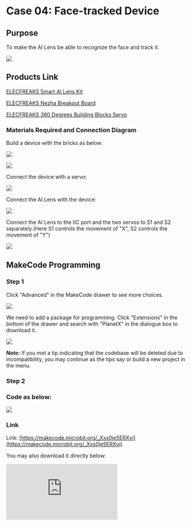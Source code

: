 # Case 04: Face-tracked Device

## Purpose

To make the AI Lens be able to recognize the face and track it.

![](./images/05035_01.png)

## Products Link

[ELECFREAKS Smart AI Lens Kit](https://shop.elecfreaks.com/products/elecfreaks-smart-ai-lens-kit?_pos=1&_sid=d572dc26c&_ss=r)

[ELECFREAKS Nezha Breakout Board](https://shop.elecfreaks.com/products/elecfreaks-nezha-breakout-board?_pos=1&_sid=327dd9f18&_ss=r)

[ELECFREAKS 360 Degrees Building Blocks Servo](https://shop.elecfreaks.com/products/elecfreaks-360-degrees-building-blocks-servo?_pos=1&_sid=3db386e1d&_ss=r)

### Materials Required and Connection Diagram


 Build a device with the bricks as below:

![](./images/05035_04_03.png)

![](./images/05035_04_04.png)

 Connect the device with a servo:

![](./images/05035_04_05.png)

 Connect the AI Lens with the device:

![](./images/05035_04_06.png)

 Connect the AI Lens to the IIC port and the two servos to S1 and S2 separately.(Here S1 controls the movement of "X", S2 controls the movement of "Y")


![](./images/05035_04_07.png)

## MakeCode Programming


### Step 1

Click "Advanced" in the MakeCode drawer to see more choices.

![](./images/05001_04.png)

We need to add a package for programming. Click "Extensions" in the bottom of the drawer and search with "PlanetX" in the dialogue box to download it.

![](./images/05001_05.png)

***Note:*** If you met a tip indicating that the codebase will be deleted due to incompatibility, you may continue as the tips say or build a new project in the menu.

### Step 2

### Code as below:

![](./images/05035_04_08.png)


### Link
Link: [https://makecode.microbit.org/_Xxs0je5ERXvi](https://makecode.microbit.org/_Xxs0je5ERXvi)

You may also download it directly below:


<div
    style={{
        position: 'relative',
        paddingBottom: '60%',
        overflow: 'hidden',
    }}
>
    <iframe
        src="https://makecode.microbit.org/_DdAU5d4kMJDh"
        frameborder="0"
        sandbox="allow-popups allow-forms allow-scripts allow-same-origin"
        style={{
            position: 'absolute',
            width: '100%',
            height: '100%',
        }}
    />
</div>


### Result
 The AI Lens would track your face(move along with your face).
